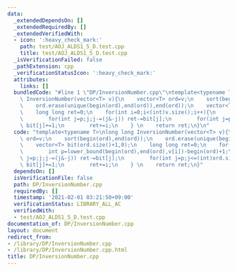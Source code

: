 ```yaml
---
data:
  _extendedDependsOn: []
  _extendedRequiredBy: []
  _extendedVerifiedWith:
  - icon: ':heavy_check_mark:'
    path: test/AOJ_ALDS1_5_D.test.cpp
    title: test/AOJ_ALDS1_5_D.test.cpp
  _isVerificationFailed: false
  _pathExtension: cpp
  _verificationStatusIcon: ':heavy_check_mark:'
  attributes:
    links: []
  bundledCode: "#line 1 \"DP/InversionNumber.cpp\"\ntemplate<typename T>\nlong long\
    \ InversionNumber(vector<T> v){\n    vector<T> ord=v;\n    sort(begin(ord),end(ord));\n\
    \    ord.erase(unique(begin(ord),end(ord)),end(ord));\n    vector<T> bit(ord.size()+1,0);\n\
    \    long long ret=0;\n    for(int i=0;i<(int)v.size();i++){\n        int p=lower_bound(begin(ord),end(ord),v[i])-begin(ord)+1;\n\
    \        for(int j=p;j;j-=(j&-j)) ret-=bit[j];\n        for(int j=p;j<=(int)ord.size();j+=(j&-j))\
    \ bit[j]+=1;\n        ret+=i;\n    } \n    return ret;\n}\n"
  code: "template<typename T>\nlong long InversionNumber(vector<T> v){\n    vector<T>\
    \ ord=v;\n    sort(begin(ord),end(ord));\n    ord.erase(unique(begin(ord),end(ord)),end(ord));\n\
    \    vector<T> bit(ord.size()+1,0);\n    long long ret=0;\n    for(int i=0;i<(int)v.size();i++){\n\
    \        int p=lower_bound(begin(ord),end(ord),v[i])-begin(ord)+1;\n        for(int\
    \ j=p;j;j-=(j&-j)) ret-=bit[j];\n        for(int j=p;j<=(int)ord.size();j+=(j&-j))\
    \ bit[j]+=1;\n        ret+=i;\n    } \n    return ret;\n}"
  dependsOn: []
  isVerificationFile: false
  path: DP/InversionNumber.cpp
  requiredBy: []
  timestamp: '2021-02-01 03:21:50+09:00'
  verificationStatus: LIBRARY_ALL_AC
  verifiedWith:
  - test/AOJ_ALDS1_5_D.test.cpp
documentation_of: DP/InversionNumber.cpp
layout: document
redirect_from:
- /library/DP/InversionNumber.cpp
- /library/DP/InversionNumber.cpp.html
title: DP/InversionNumber.cpp
---
```


